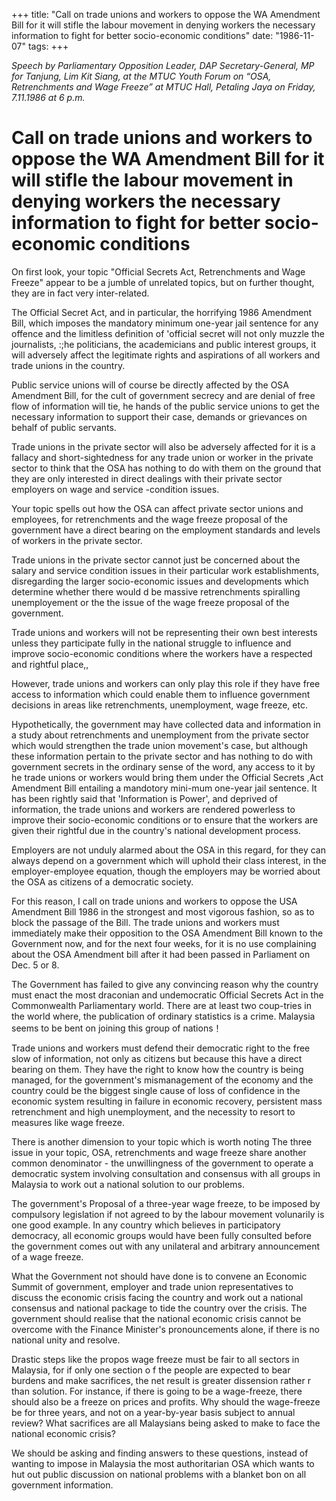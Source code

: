 +++ 
title: "Call on trade unions and workers to oppose the WA Amendment Bill for it will stifle the labour movement in denying workers the necessary information to fight for better socio-economic conditions"
date: "1986-11-07"
tags:
+++

_Speech by Parliamentary Opposition Leader, DAP Secretary-General, MP for Tanjung, Lim Kit Siang, at the MTUC Youth Forum on “OSA, Retrenchments and Wage Freeze” at MTUC Hall, Petaling Jaya on Friday, 7.11.1986 at 6 p.m._

# Call on trade unions and workers to oppose the WA Amendment Bill for it will stifle the labour movement in denying workers the necessary information to fight for better socio-economic conditions

On first look, your topic "Official Secrets Act, Retrenchments and Wage Freeze" appear to be a jumble of unrelated topics, but on further thought, they are in fact very inter-related.</u>

The
 Official Secret Act, and in particular, the horrifying 1986 Amendment Bill, which imposes the mandatory minimum one-year jail sentence for any offence and the limitless definition of 'official secret will not only muzzle the journalists, :;he politicians, the academicians and public interest groups, it will adversely affect the legitimate rights and aspirations of all workers and trade unions in the country.

Public service unions will of course be directly affected by the OSA Amendment Bill, for the cult of government secrecy and are denial of free flow of information will tie, he hands of the public service unions to get the necessary information to support their case, demands or grievances on behalf of public servants.

Trade unions in the private sector will also be adversely affected for it is a fallacy and short-sightedness for any trade union or worker in the private sector to think that the OSA has nothing to do with them on the ground that they are only interested in direct dealings with
their private sector employers on wage and service -condition issues.

Your topic spells out how the OSA can affect private sector unions and employees, for retrenchments and the wage freeze proposal of the government have a direct bearing on the employment standards and levels of workers in the private sector.

Trade unions in the private sector cannot just be concerned about the salary and service condition issues in their particular work establishments, disregarding the larger socio-economic issues and developments which determine whether there would d be massive retrenchments spiralling unemployement or the the issue of the wage freeze proposal of the government.	

Trade unions and workers will not be representing their own best interests unless they participate fully in the national struggle to influence and improve socio-economic conditions where the workers have a respected and rightful place,,

However, trade unions and workers can only play this role if they have free access to information which could enable them to influence government decisions in areas like retrenchments, unemployment, wage freeze, etc.

Hypothetically, the government may have collected data and information in a study about retrenchments and unemployment from the private sector which would strengthen the trade union movement's case, but  although these information pertain to the private sector and has nothing to do with government secrets in the ordinary sense of the word, any access to it
by he trade unions or workers would bring them under the Official Secrets ,Act Amendment Bill entailing a mandotory mini-mum one-year jail sentence.
It has been rightly said that 'Information is Power', and deprived of information, the trade unions and workers are rendered powerless to improve their socio-economic conditions or to ensure that the workers are given their rightful due in the country's national development process.

Employers are not unduly alarmed about the OSA in this regard, for they can always depend on a government which will uphold their class interest, in the employer-employee equation, though the employers may be worried about the OSA as citizens of a democratic society.

For this reason, I call on trade unions and workers to oppose the USA Amendment Bill 1986 in the strongest and most vigorous fashion, so as to block the passage of the Bill. The trade unions and workers must immediately make their opposition to the OSA Amendment Bill known to the Government now, and for the next four weeks, for it is no use complaining about the OSA Amendment bill after it had been passed in Parliament on Dec. 5 or 8.

The Government has failed to give any convincing reason why the country must enact the most draconian and undemocratic Official Secrets Act in the Commonwealth Parliamentary world. There are at least two coup-tries in the world where, the publication of ordinary statistics is a crime. Malaysia seems to be bent on joining this group of nations！

Trade unions and workers must defend their democratic right to the free slow of information, not only as citizens but because this have a direct bearing on them. They have the right to know how the country is being managed, for the government's mismanagement of the economy and the country could be  the biggest single cause of loss of confidence in the economic system resulting in failure in economic recovery, persistent mass retrenchment and high unemployment, and the necessity to resort to measures like wage freeze.

There is another dimension to your topic which is worth noting The three issue in your topic, OSA, retrenchments and wage freeze share another common denominator - the unwillingness of the government to operate a democratic system involving consultation and consensus with all groups in Malaysia to work out a national solution to our problems.

The government's Proposal of a three-year wage freeze, to be imposed by compulsory legislation if not agreed to by the labour movement volunarily is one good example. In any country which believes in participatory democracy, all economic groups would have been fully consulted before the government comes out with any unilateral and arbitrary announcement of a wage freeze.

What the Government not should have done is to convene an Economic Summit of government, employer and trade union representatives to discuss the economic crisis facing the country and work out a national consensus and national package to tide the country over the crisis. The government should realise that the national economic crisis cannot be overcome with the Finance Minister's pronouncements alone, if there is no national unity and resolve.

Drastic steps like the propos wage freeze must be fair to all sectors in Malaysia, for if only one section o f the people are expected to bear burdens and make sacrifices, the net result is greater dissension rather r than solution. For instance, if there is going to be a wage-freeze, there should also be a freeze on prices and profits. Why should the wage-freeze be for three years, and not on a year-by-year basis subject to annual review? What sacrifices are all Malaysians being asked to make to face the national economic crisis?

We should be asking and finding answers to these questions, instead of wanting to impose in Malaysia the most authoritarian OSA which wants to hut out public discussion on national problems with a blanket bon on all government information.
 
